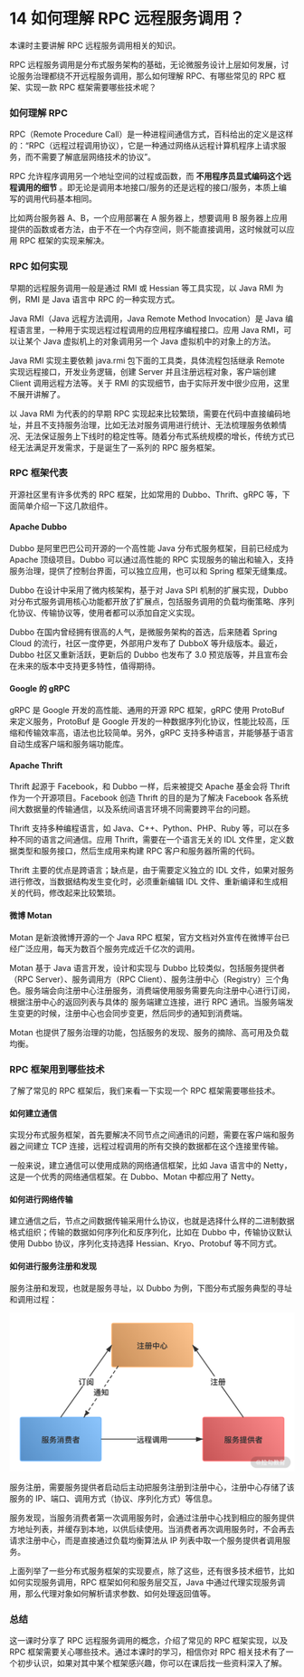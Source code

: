 # 14 如何理解 RPC 远程服务调用？

本课时主要讲解 RPC 远程服务调用相关的知识。

RPC 远程服务调用是分布式服务架构的基础，无论微服务设计上层如何发展，讨论服务治理都绕不开远程服务调用，那么如何理解 RPC、有哪些常见的 RPC 框架、实现一款 RPC 框架需要哪些技术呢？

### 如何理解 RPC

RPC（Remote Procedure Call）是一种进程间通信方式，百科给出的定义是这样的：“RPC（远程过程调用协议），它是一种通过网络从远程计算机程序上请求服务，而不需要了解底层网络技术的协议”。

RPC 允许程序调用另一个地址空间的过程或函数，而 **不用程序员显式编码这个远程调用的细节** 。即无论是调用本地接口/服务的还是远程的接口/服务，本质上编写的调用代码基本相同。

比如两台服务器 A、B，一个应用部署在 A 服务器上，想要调用 B 服务器上应用提供的函数或者方法，由于不在一个内存空间，则不能直接调用，这时候就可以应用 RPC 框架的实现来解决。

### RPC 如何实现

早期的远程服务调用一般是通过 RMI 或 Hessian 等工具实现，以 Java RMI 为例，RMI 是 Java 语言中 RPC 的一种实现方式。

Java RMI（Java 远程方法调用，Java Remote Method Invocation）是 Java 编程语言里，一种用于实现远程过程调用的应用程序编程接口。应用 Java RMI，可以让某个 Java 虚拟机上的对象调用另一个 Java 虚拟机中的对象上的方法。

Java RMI 实现主要依赖 java.rmi 包下面的工具类，具体流程包括继承 Remote 实现远程接口，开发业务逻辑，创建 Server 并且注册远程对象，客户端创建 Client 调用远程方法等。关于 RMI 的实现细节，由于实际开发中很少应用，这里不展开讲解了。

以 Java RMI 为代表的的早期 RPC 实现起来比较繁琐，需要在代码中直接编码地址，并且不支持服务治理，比如无法对服务调用进行统计、无法梳理服务依赖情况、无法保证服务上下线时的稳定性等。随着分布式系统规模的增长，传统方式已经无法满足开发需求，于是诞生了一系列的 RPC 服务框架。

### RPC 框架代表

开源社区里有许多优秀的 RPC 框架，比如常用的 Dubbo、Thrift、gRPC 等，下面简单介绍一下这几款组件。

#### Apache Dubbo

Dubbo 是阿里巴巴公司开源的一个高性能 Java 分布式服务框架，目前已经成为 Apache 顶级项目。Dubbo 可以通过高性能的 RPC 实现服务的输出和输入，支持服务治理，提供了控制台界面，可以独立应用，也可以和 Spring 框架无缝集成。

Dubbo 在设计中采用了微内核架构，基于对 Java SPI 机制的扩展实现，Dubbo 对分布式服务调用核心功能都开放了扩展点，包括服务调用的负载均衡策略、序列化协议、传输协议等，使用者都可以添加自定义实现。

Dubbo 在国内曾经拥有很高的人气，是微服务架构的首选，后来随着 Spring Cloud 的流行，社区一度停更，外部用户发布了 DubboX 等升级版本。最近，Dubbo 社区又重新活跃，更新后的 Dubbo 也发布了 3.0 预览版等，并且宣布会在未来的版本中支持更多特性，值得期待。

#### Google 的 gRPC

gRPC 是 Google 开发的高性能、通用的开源 RPC 框架，gRPC 使用 ProtoBuf 来定义服务，ProtoBuf 是 Google 开发的一种数据序列化协议，性能比较高，压缩和传输效率高，语法也比较简单。另外，gRPC 支持多种语言，并能够基于语言自动生成客户端和服务端功能库。

#### Apache Thrift

Thrift 起源于 Facebook，和 Dubbo 一样，后来被提交 Apache 基金会将 Thrift 作为一个开源项目。Facebook 创造 Thrift 的目的是为了解决 Facebook 各系统间大数据量的传输通信，以及系统间语言环境不同需要跨平台的问题。

Thrift 支持多种编程语言，如 Java、C++、Python、PHP、Ruby 等，可以在多种不同的语言之间通信。应用 Thrift，需要在一个语言无关的 IDL 文件里，定义数据类型和服务接口，然后生成用来构建 RPC 客户和服务器所需的代码。

Thrift 主要的优点是跨语言；缺点是，由于需要定义独立的 IDL 文件，如果对服务进行修改，当数据结构发生变化时，必须重新编辑 IDL 文件、重新编译和生成相关的代码，修改起来比较繁琐。

#### 微博 Motan

Motan 是新浪微博开源的一个 Java RPC 框架，官方文档对外宣传在微博平台已经广泛应用，每天为数百个服务完成近千亿次的调用。

Motan 基于 Java 语言开发，设计和实现与 Dubbo 比较类似，包括服务提供者（RPC Server）、服务调用方（RPC Client）、服务注册中心（Registry）三个角色。服务端会向注册中心注册服务，消费端使用服务需要先向注册中心进行订阅，根据注册中心的返回列表与具体的 服务端建立连接，进行 RPC 通讯。当服务端发生变更的时候，注册中心也会同步变更，然后同步的通知到消费端。

Motan 也提供了服务治理的功能，包括服务的发现、服务的摘除、高可用及负载均衡。

### RPC 框架用到哪些技术

了解了常见的 RPC 框架后，我们来看一下实现一个 RPC 框架需要哪些技术。

#### 如何建立通信

实现分布式服务框架，首先要解决不同节点之间通讯的问题，需要在客户端和服务器之间建立 TCP 连接，远程过程调用的所有交换的数据都在这个连接里传输。

一般来说，建立通信可以使用成熟的网络通信框架，比如 Java 语言中的 Netty，这是一个优秀的网络通信框架。在 Dubbo、Motan 中都应用了 Netty。

#### 如何进行网络传输

建立通信之后，节点之间数据传输采用什么协议，也就是选择什么样的二进制数据格式组织；传输的数据如何序列化和反序列化，比如在 Dubbo 中，传输协议默认使用 Dubbo 协议，序列化支持选择 Hessian、Kryo、Protobuf 等不同方式。

#### 如何进行服务注册和发现

服务注册和发现，也就是服务寻址，以 Dubbo 为例，下图分布式服务典型的寻址和调用过程：

![image.png](assets/CgqCHl6-XeSAaqlXAAE2pEPLeB0026.png)

服务注册，需要服务提供者启动后主动把服务注册到注册中心，注册中心存储了该服务的 IP、端口、调用方式（协议、序列化方式）等信息。

服务发现，当服务消费者第一次调用服务时，会通过注册中心找到相应的服务提供方地址列表，并缓存到本地，以供后续使用。当消费者再次调用服务时，不会再去请求注册中心，而是直接通过负载均衡算法从 IP 列表中取一个服务提供者调用服务。

上面列举了一些分布式服务框架的实现要点，除了这些，还有很多技术细节，比如如何实现服务调用，RPC 框架如何和服务层交互，Java 中通过代理实现服务调用，那么代理对象如何解析请求参数、如何处理返回值等。

### 总结

这一课时分享了 RPC 远程服务调用的概念，介绍了常见的 RPC 框架实现，以及 RPC 框架需要关心哪些技术。通过本课时的学习，相信你对 RPC 相关技术有了一个初步认识，如果对其中某个框架感兴趣，你可以在课后找一些资料深入了解。
